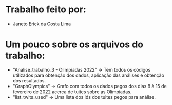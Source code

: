 # Trabalho feito por:
- Janeto Erick da Costa Lima

# Um pouco sobre os arquivos do trabalho:
- "Analise_trabalho_3 - Olimpiadas 2022" -> Tem todos os códigos utilizados para obtenção dos dados, aplicação das análises e obtenção dos resultados.
- "GraphOlympics" -> Grafo com todos os dados pegos dos dias 8 à 15 de fevereiro de 2022 acerca de tuites sobre as Olimpiadas.
- "list_twits_used" -> Uma lista dos ids dos tuites pegos para análise.
